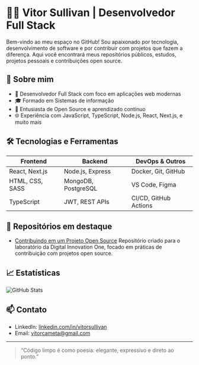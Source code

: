 # 👨‍💻 Vitor Sullivan | Desenvolvedor Full Stack

Bem-vindo ao meu espaço no GitHub! Sou apaixonado por tecnologia, desenvolvimento de software e por contribuir com projetos que fazem a diferença. Aqui você encontrará meus repositórios públicos, estudos, projetos pessoais e contribuições open source.

## 🚀 Sobre mim

- 💼 Desenvolvedor Full Stack com foco em aplicações web modernas
- 🎓 Formado em Sistemas de informação
- 🧠 Entusiasta de Open Source e aprendizado contínuo
- 🌐 Experiência com JavaScript, TypeScript, Node.js, React, Next.js, e muito mais

## 🛠️ Tecnologias e Ferramentas

| Frontend        | Backend         | DevOps & Outros         |
|-----------------|-----------------|--------------------------|
| React, Next.js  | Node.js, Express| Docker, Git, GitHub      |
| HTML, CSS, SASS | MongoDB, PostgreSQL | VS Code, Figma        |
| TypeScript      | JWT, REST APIs  | CI/CD, GitHub Actions    |

## 📂 Repositórios em destaque

- [Contribuindo em um Projeto Open Source](https://github.com/vitorsullivandev)
  Repositório criado para o laboratório da Digital Innovation One, focado em práticas de contribuição com projetos open source.

## 📈 Estatísticas

![GitHub Stats](https://github-readme-stats.vercel.app/api?username=vitorsullivandev&show_icons=true&theme=radical)

## 📫 Contato

- LinkedIn: [linkedin.com/in/vitorsullivan](https://www.linkedin.com/in/vitorsullivan)
- Email: vitorcameta@gmail.com


---

> “Código limpo é como poesia: elegante, expressivo e direto ao ponto.”

